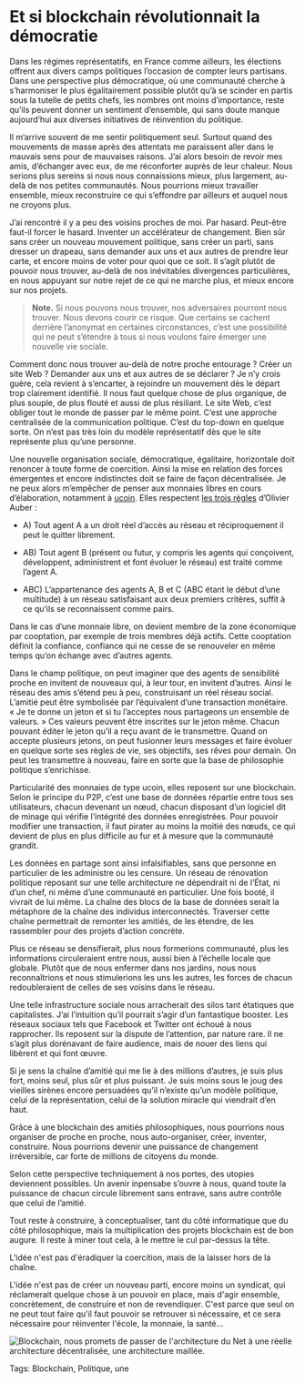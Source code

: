 # Et si blockchain révolutionnait la démocratie

Dans les régimes représentatifs, en France comme ailleurs, les élections offrent aux divers camps politiques l’occasion de compter leurs partisans. Dans une perspective plus démocratique, où une communauté cherche à s’harmoniser le plus égalitairement possible plutôt qu’à se scinder en partis sous la tutelle de petits chefs, les nombres ont moins d’importance, reste qu’ils peuvent donner un sentiment d’ensemble, qui sans doute manque aujourd’hui aux diverses initiatives de réinvention du politique.

Il m’arrive souvent de me sentir politiquement seul. Surtout quand des mouvements de masse après des attentats me paraissent aller dans le mauvais sens pour de mauvaises raisons. J’ai alors besoin de revoir mes amis, d’échanger avec eux, de me réconforter auprès de leur chaleur. Nous serions plus sereins si nous nous connaissions mieux, plus largement, au-delà de nos petites communautés. Nous pourrions mieux travailler ensemble, mieux reconstruire ce qui s’effondre par ailleurs et auquel nous ne croyons plus.

J’ai rencontré il y a peu des voisins proches de moi. Par hasard. Peut-être faut-il forcer le hasard. Inventer un accélérateur de changement. Bien sûr sans créer un nouveau mouvement politique, sans créer un parti, sans dresser un drapeau, sans demander aux uns et aux autres de prendre leur carte, et encore moins de voter pour quoi que ce soit. Il s’agit plutôt de pouvoir nous trouver, au-delà de nos inévitables divergences particulières, en nous appuyant sur notre rejet de ce qui ne marche plus, et mieux encore sur nos projets.

> **Note.** Si nous pouvons nous trouver, nos adversaires pourront nous trouver. Nous devons courir ce risque. Que certains se cachent derrière l’anonymat en certaines circonstances, c’est une possibilité qui ne peut s’étendre à tous si nous voulons faire émerger une nouvelle vie sociale.

Comment donc nous trouver au-delà de notre proche entourage ? Créer un site Web ? Demander aux uns et aux autres de se déclarer ? Je n’y crois guère, cela revient à s’encarter, à rejoindre un mouvement dès le départ trop clairement identifié. Il nous faut quelque chose de plus organique, de plus souple, de plus flouté et aussi de plus résiliant. Le site Web, c’est obliger tout le monde de passer par le même point. C’est une approche centralisée de la communication politique. C’est du top-down en quelque sorte. On n’est pas très loin du modèle représentatif dès que le site représente plus qu’une personne.

Une nouvelle organisation sociale, démocratique, égalitaire, horizontale doit renoncer à toute forme de coercition. Ainsi la mise en relation des forces émergentes et encore indistinctes doit se faire de façon décentralisée. Je ne peux alors m’empêcher de penser aux monnaies libres en cours d’élaboration, notamment à [ucoin](http://www.ucoin.fr/). Elles respectent [les trois règles](http://perspective-numerique.net/wakka.php?wiki=UnManifesteMonnaieP2P) d’Olivier Auber :

- A) Tout agent A a un droit réel d’accès au réseau et réciproquement il peut le quitter librement.

- AB) Tout agent B (présent ou futur, y compris les agents qui conçoivent, développent, administrent et font évoluer le réseau) est traité comme l’agent A.

- ABC) L’appartenance des agents A, B et C (ABC étant le début d’une multitude) à un réseau satisfaisant aux deux premiers critères, suffit à ce qu’ils se reconnaissent comme pairs.

Dans le cas d’une monnaie libre, on devient membre de la zone économique par cooptation, par exemple de trois membres déjà actifs. Cette cooptation définit la confiance, confiance qui ne cesse de se renouveler en même temps qu’on échange avec d’autres agents.

Dans le champ politique, on peut imaginer que des agents de sensibilité proche en invitent de nouveaux qui, à leur tour, en invitent d’autres. Ainsi le réseau des amis s’étend peu à peu, construisant un réel réseau social. L’amitié peut être symbolisée par l’équivalent d’une transaction monétaire. « Je te donne un jeton et si tu l’acceptes nous partageons un ensemble de valeurs. » Ces valeurs peuvent être inscrites sur le jeton même. Chacun pouvant éditer le jeton qu’il a reçu avant de le transmettre. Quand on accepte plusieurs jetons, on peut fusionner leurs messages et faire évoluer en quelque sorte ses règles de vie, ses objectifs, ses rêves pour demain. On peut les transmettre à nouveau, faire en sorte que la base de philosophie politique s’enrichisse.

Particularité des monnaies de type ucoin, elles reposent sur une blockchain. Selon le principe du P2P, c’est une base de données répartie entre tous ses utilisateurs, chacun devenant un nœud, chacun disposant d’un logiciel dit de minage qui vérifie l’intégrité des données enregistrées. Pour pouvoir modifier une transaction, il faut pirater au moins la moitié des nœuds, ce qui devient de plus en plus difficile au fur et à mesure que la communauté grandit.

Les données en partage sont ainsi infalsifiables, sans que personne en particulier de les administre ou les censure. Un réseau de rénovation politique reposant sur une telle architecture ne dépendrait ni de l’État, ni d’un chef, ni même d’une communauté en particulier. Une fois booté, il vivrait de lui même. La chaîne des blocs de la base de données serait la métaphore de la chaîne des individus interconnectés. Traverser cette chaîne permettrait de remonter les amitiés, de les étendre, de les rassembler pour des projets d’action concrète.

Plus ce réseau se densifierait, plus nous formerions communauté, plus les informations circuleraient entre nous, aussi bien à l’échelle locale que globale. Plutôt que de nous enfermer dans nos jardins, nous nous reconnaîtrions et nous stimulerions les uns les autres, les forces de chacun redoubleraient de celles de ses voisins dans le réseau.

Une telle infrastructure sociale nous arracherait des silos tant étatiques que capitalistes. J’ai l’intuition qu’il pourrait s’agir d’un fantastique booster. Les réseaux sociaux tels que Facebook et Twitter ont échoué à nous rapprocher. Ils reposent sur la dispute de l’attention, par nature rare. Il ne s’agit plus dorénavant de faire audience, mais de nouer des liens qui libèrent et qui font œuvre.

Si je sens la chaîne d’amitié qui me lie à des millions d’autres, je suis plus fort, moins seul, plus sûr et plus puissant. Je suis moins sous le joug des vieilles sirènes encore persuadées qu’il n’existe qu’un modèle politique, celui de la représentation, celui de la solution miracle qui viendrait d’en haut.

Grâce à une blockchain des amitiés philosophiques, nous pourrions nous organiser de proche en proche, nous auto-organiser, créer, inventer, construire. Nous pourrions devenir une puissance de changement irréversible, car forte de millions de citoyens du monde.

Selon cette perspective techniquement à nos portes, des utopies deviennent possibles. Un avenir inpensabe s’ouvre à nous, quand toute la puissance de chacun circule librement sans entrave, sans autre contrôle que celui de l’amitié.

Tout reste à construire, à conceptualiser, tant du côté informatique que du côté philosophique, mais la multiplication des projets blockchain est de bon augure. Il reste à miner tout cela, à le mettre le cul par-dessus la tête.

L'idée n'est pas d'éradiquer la coercition, mais de la laisser hors de la chaîne.

L'idée n'est pas de créer un nouveau parti, encore moins un syndicat, qui réclamerait quelque chose à un pouvoir en place, mais d'agir ensemble, concrètement, de construire et non de revendiquer. C'est parce que seul on ne peut tout faire qu'il faut pouvoir se retrouver si nécessaire, et ce sera nécessaire pour réinventer l'école, la monnaie, la santé…

![Blockchain, nous promets de passer de l'architecture du Net à une réelle architecture décentralisée, une architecture maillée.](http://tcrouzet.comhttps://tcrouzet.com/images_tc/2016/01/bchain.png)



Tags: Blockchain, Politique, une